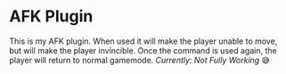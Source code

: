 # AFK Plugin
This is my AFK plugin. When used it will make the player unable to move, but will make the player invincible.
Once the command is used again, the player will return to normal gamemode. 
*Currently: Not Fully Working* :sweat_smile:
